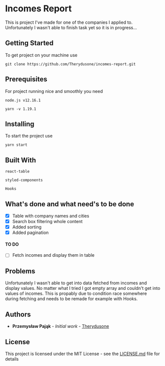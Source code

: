# Incomes Report

This is project I've made for one of the companies I applied to. Unfortunately I wasn't able to finish task yet so it is in progress...

## Getting Started

To get project on your machine use

```
git clone https://github.com/Therydusone/incomes-report.git
```



## Prerequisites

For project running nice and smoothly you need

```
node.js v12.16.1
```

```
yarn -v 1.19.1
```

## Installing

To start the project use 

```
yarn start
```

## Built With
```
react-table
```
```
styled-components
```
```
Hooks
```

## What's done and what need's to be done
- [x] Table with company names and cities
- [x] Search box filtering whole content
- [x] Added sorting
- [x] Added pagination
#### TO DO
- [ ] Fetch incomes and display them in table

## Problems
Unfortunately I wasn't able to get into data fetched from incomes and display values. No matter what I tried I got empty array and couldn't get into values of incomes.
This is propably due to condition race somewhere during fetching and needs to be remade for example with Hooks.


## Authors

* **Przemysław Pająk** - *Initial work* - [Therydusone](https://github.com/Therydusone)


## License

This project is licensed under the MIT License - see the [LICENSE.md](LICENSE.md) file for details
